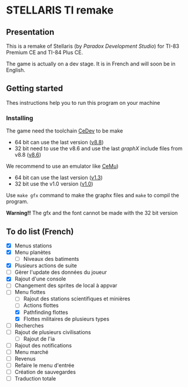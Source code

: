 # STELLARIS TI remake

## Presentation

This is a remake of Stellaris (by _Paradox Development Studio_) for TI-83 Premium CE and TI-84 Plus CE.

The game is actually on a dev stage. It is in French and will soon be in English.

## Getting started

Thes instructions help you to run this program on your machine

### Installing

The game need the toolchain [CeDev](https://github.com/CE-Programming/toolchain) to be make

- 64 bit can use the last version ([v8.8](https://github.com/CE-Programming/toolchain/releases/tag/v8.8))
- 32 bit need to use the v8.6 and use the last _graphX_ include files from v8.8 ([v8.6](https://github.com/CE-Programming/toolchain/releases/tag/v8.8))

We recommend to use an emulator like [CeMu](https://github.com/CE-Programming/CEmu))

- 64 bit can use the last version ([v1.3](https://github.com/CE-Programming/CEmu/releases/tag/v1.3))
- 32 bit use the v1.0 version ([v1.0](https://github.com/CE-Programming/CEmu/releases/tag/v1.0))

Use `make gfx` command to make the graphx files and `make` to compil the program.

**Warning!!** The gfx and the font cannot be made with the 32 bit version

## To do list (French)

- [x] Menus stations
- [x] Menu planètes
  - [ ] Niveaux des batiments
- [x] Plusieurs actions de suite
- [ ] Gèrer l'update des données du joueur
- [x] Rajout d'une console
- [ ] Changement des sprites de local à appvar
- [ ] Menu flottes
  - [ ] Rajout des stations scientifiques et minières
  - [ ] Actions flottes
  - [x] Pathfinding flottes
  - [x] Flottes militaires de plusieurs types
- [ ] Recherches
- [ ] Rajout de plusieurs civilisations
  - [ ] Rajout de l'ia
- [ ] Rajout des notifications
- [ ] Menu marché
- [ ] Revenus
- [ ] Refaire le menu d'entrée
- [ ] Création de sauvegardes
- [ ] Traduction totale
